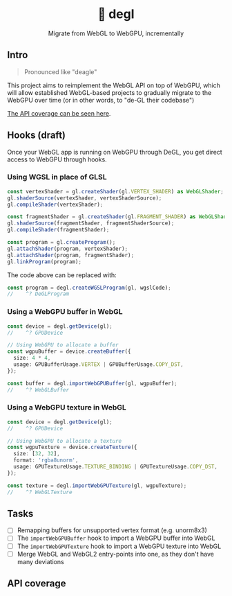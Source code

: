 <div align="center">

# 🦅 degl

Migrate from WebGL to WebGPU, incrementally

</div>

## Intro

> Pronounced like "deagle"

This project aims to reimplement the WebGL API on top of WebGPU, which will allow established WebGL-based projects to gradually migrate to the WebGPU over time (or in other words, to "de-GL their codebase")

[The API coverage can be seen here](#api-coverage).

## Hooks (draft)

Once your WebGL app is running on WebGPU through DeGL, you get direct access to WebGPU through hooks.

### Using WGSL in place of GLSL
```ts
const vertexShader = gl.createShader(gl.VERTEX_SHADER) as WebGLShader;
gl.shaderSource(vertexShader, vertexShaderSource);
gl.compileShader(vertexShader);

const fragmentShader = gl.createShader(gl.FRAGMENT_SHADER) as WebGLShader;
gl.shaderSource(fragmentShader, fragmentShaderSource);
gl.compileShader(fragmentShader);

const program = gl.createProgram();
gl.attachShader(program, vertexShader);
gl.attachShader(program, fragmentShader);
gl.linkProgram(program);
```

The code above can be replaced with:

```ts
const program = degl.createWGSLProgram(gl, wgslCode);
//    ^? DeGLProgram
```

### Using a WebGPU buffer in WebGL

```ts
const device = degl.getDevice(gl);
//    ^? GPUDevice

// Using WebGPU to allocate a buffer
const wgpuBuffer = device.createBuffer({
  size: 4 * 4,
  usage: GPUBufferUsage.VERTEX | GPUBufferUsage.COPY_DST,
});

const buffer = degl.importWebGPUBuffer(gl, wgpuBuffer);
//    ^? WebGLBuffer
```

### Using a WebGPU texture in WebGL

```ts
const device = degl.getDevice(gl);
//    ^? GPUDevice

// Using WebGPU to allocate a texture
const wgpuTexture = device.createTexture({
  size: [32, 32],
  format: 'rgba8unorm',
  usage: GPUTextureUsage.TEXTURE_BINDING | GPUTextureUsage.COPY_DST,
});

const texture = degl.importWebGPUTexture(gl, wgpuTexture);
//    ^? WebGLTexture
```

## Tasks
- [ ] Remapping buffers for unsupported vertex format (e.g. unorm8x3)
- [ ] The `importWebGPUBuffer` hook to import a WebGPU buffer into WebGL
- [ ] The `importWebGPUTexture` hook to import a WebGPU texture into WebGL
- [ ] Merge WebGL and WebGL2 entry-points into one, as they don't have many deviations

## API coverage

